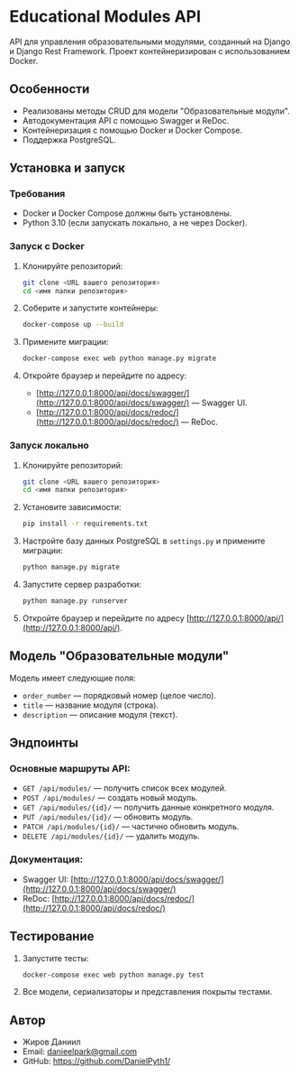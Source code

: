 # Educational Modules API

API для управления образовательными модулями, созданный на Django и Django Rest Framework. Проект контейнеризирован с использованием Docker.

## Особенности

- Реализованы методы CRUD для модели "Образовательные модули".
- Автодокументация API с помощью Swagger и ReDoc.
- Контейнеризация с помощью Docker и Docker Compose.
- Поддержка PostgreSQL.

## Установка и запуск

### Требования

- Docker и Docker Compose должны быть установлены.
- Python 3.10 (если запускать локально, а не через Docker).

### Запуск с Docker

1. Клонируйте репозиторий:
   ```bash
   git clone <URL вашего репозитория>
   cd <имя папки репозитория>
   ```

2. Соберите и запустите контейнеры:
   ```bash
   docker-compose up --build
   ```

3. Примените миграции:
   ```bash
   docker-compose exec web python manage.py migrate
   ```

4. Откройте браузер и перейдите по адресу:
   - [http://127.0.0.1:8000/api/docs/swagger/](http://127.0.0.1:8000/api/docs/swagger/) — Swagger UI.
   - [http://127.0.0.1:8000/api/docs/redoc/](http://127.0.0.1:8000/api/docs/redoc/) — ReDoc.

### Запуск локально

1. Клонируйте репозиторий:
   ```bash
   git clone <URL вашего репозитория>
   cd <имя папки репозитория>
   ```

2. Установите зависимости:
   ```bash
   pip install -r requirements.txt
   ```

3. Настройте базу данных PostgreSQL в `settings.py` и примените миграции:
   ```bash
   python manage.py migrate
   ```

4. Запустите сервер разработки:
   ```bash
   python manage.py runserver
   ```

5. Откройте браузер и перейдите по адресу [http://127.0.0.1:8000/api/](http://127.0.0.1:8000/api/).

## Модель "Образовательные модули"

Модель имеет следующие поля:
- `order_number` — порядковый номер (целое число).
- `title` — название модуля (строка).
- `description` — описание модуля (текст).

## Эндпоинты

### Основные маршруты API:
- `GET /api/modules/` — получить список всех модулей.
- `POST /api/modules/` — создать новый модуль.
- `GET /api/modules/{id}/` — получить данные конкретного модуля.
- `PUT /api/modules/{id}/` — обновить модуль.
- `PATCH /api/modules/{id}/` — частично обновить модуль.
- `DELETE /api/modules/{id}/` — удалить модуль.

### Документация:
- Swagger UI: [http://127.0.0.1:8000/api/docs/swagger/](http://127.0.0.1:8000/api/docs/swagger/)
- ReDoc: [http://127.0.0.1:8000/api/docs/redoc/](http://127.0.0.1:8000/api/docs/redoc/)

## Тестирование

1. Запустите тесты:
   ```bash
   docker-compose exec web python manage.py test
   ```

2. Все модели, сериализаторы и представления покрыты тестами.

## Автор

- Жиров Даниил
- Email: danieelpark@gmail.com
- GitHub: https://github.com/DanielPyth1/

